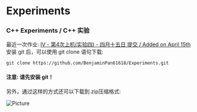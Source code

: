 # Experiments
### C++ Experiments / C++ 实验
最近一次作业: <a href="https://github.com/BenjaminPan61618/Experiments/tree/main/IV"> IV - 第4次上机(实验四)  - 四月十五日 提交 / Added on April 15th </a>\
安装 git 后，可以使用 git clone 语句下载:
```shell
git clone https://github.com/BenjaminPan61618/Experiments.git
```
#### 注意: 请先安装 git！

另外，通过这样的方式还可以下载到.zip压缩格式:

![Picture](https://BenjaminPan61618.github.io/%E5%B1%8F%E5%B9%95%E6%88%AA%E5%9B%BE%202023-04-15%20122014.png)
